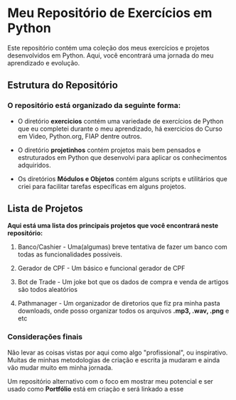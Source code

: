 # Meu Repositório de Exercícios em Python
Este repositório contém uma coleção dos meus exercícios e projetos desenvolvidos em Python. Aqui, você encontrará uma jornada do meu aprendizado e evolução.

## Estrutura do Repositório
### O repositório está organizado da seguinte forma:

- O diretório **exercicios** contém uma variedade de exercícios de Python que eu completei durante o meu aprendizado, há exercicios do Curso em Video, Python.org, FIAP dentre outros.

- O diretório **projetinhos** contém projetos mais bem pensados e estruturados em Python que desenvolvi para aplicar os conhecimentos adquiridos.

- Os diretórios **Módulos e Objetos** contém alguns scripts e utilitários que criei para facilitar tarefas específicas em alguns projetos.

## Lista de Projetos
**Aqui está uma lista dos principais projetos que você encontrará neste repositório:**

1. Banco/Cashier - Uma(algumas) breve tentativa de fazer um banco com todas as funcionalidades possiveis.

2. Gerador de CPF - Um básico e funcional gerador de CPF

3. Bot de Trade - Um joke bot que os dados de compra e venda de artigos são todos aleatórios

4. Pathmanager - Um organizador de diretorios que fiz pra minha pasta downloads, onde posso organizar todos os arquivos **.mp3, .wav, .png** e etc


### Considerações finais

Não levar as coisas vistas por aqui como algo "profissional", ou inspirativo. Muitas de minhas metodologias de criação e escrita ja mudaram e ainda vão mudar muito em minha jornada.

Um repositório alternativo com o foco em mostrar meu potencial e ser usado como **Portfólio** está em criação e será linkado a esse
